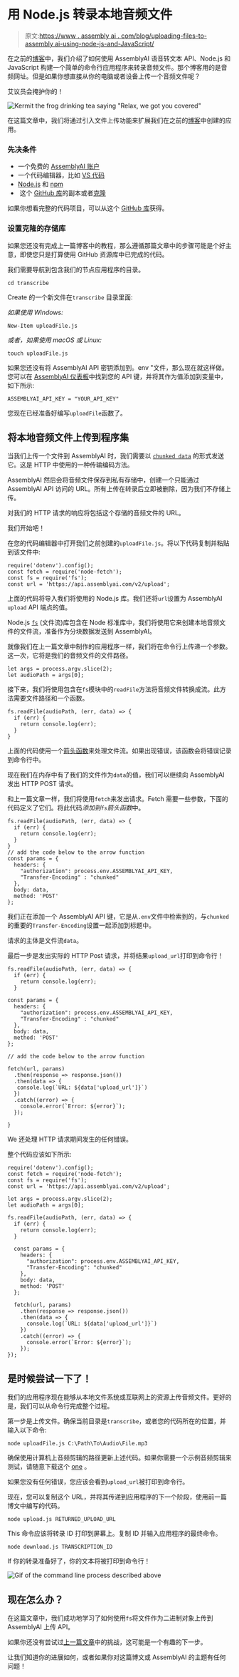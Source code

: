 # 用 Node.js 转录本地音频文件

> 原文:[https://www . assembly ai . com/blog/uploading-files-to-assembly ai-using-node-js-and-JavaScript/](https://www.assemblyai.com/blog/uploading-files-to-assemblyai-using-node-js-and-javascript/)

在之前的[博客](https://www.assemblyai.com/blog/getting-started-with-speech-to-text-transcriptions-with-assemblyai-javascript-and-node-js/)中，我们介绍了如何使用 AssemblyAI 语音转文本 API、Node.js 和 JavaScript 构建一个简单的命令行应用程序来转录音频文件。那个博客用的是音频网址。但是如果你想直接从你的电脑或者设备上传一个音频文件呢？

艾议员会掩护你的！

![Kermit the frog drinking tea saying "Relax, we got you covered"](../Images/0d5325a68217ba02859cc594de7ab837.png)

在这篇文章中，我们将通过引入文件上传功能来扩展我们在之前的[博客](https://www.assemblyai.com/blog/getting-started-with-speech-to-text-transcriptions-with-assemblyai-javascript-and-node-js?undefined)中创建的应用。

### 先决条件

*   一个免费的 [AssemblyAI 账户](https://app.assemblyai.com/)
*   一个代码编辑器，比如 [VS 代码](https://code.visualstudio.com/?undefined)
*   [Node.js](https://nodejs.org/?undefined) 和 [npm](https://www.npmjs.com/?undefined)
*   [‍](https://www.npmjs.com/?undefined) 这个 [GitHub 库](https://github.com/AssemblyAI/nodejs-getting-started-stt?undefined)的副本或者[克隆](https://docs.github.com/en/github/creating-cloning-and-archiving-repositories/cloning-a-repository?undefined)

如果你想看完整的代码项目，可以从这个 [GitHub 库](https://github.com/AssemblyAI/nodejs-getting-started-stt/tree/upload-file?undefined)获得。

### 设置克隆的存储库

如果您还没有完成上一篇博客中的教程，那么遵循那篇文章中的步骤可能是个好主意，即使您只是打算使用 GitHub 资源库中已完成的代码。

我们需要导航到包含我们的节点应用程序的目录。

```
cd transcribe
```

‍Create 的一个新文件在`transcribe` 目录里面:

*如果使用 Windows:*

```
New-Item uploadFile.js
```

*或者，如果使用 macOS 或 Linux:*

```
touch uploadFile.js
```

如果您还没有将 AssemblyAI API 密钥添加到。env "文件，那么现在就这样做。您可以在 [AssemblyAI 仪表板](https://app.assemblyai.com/)中找到您的 API 键，并将其作为值添加到变量中，如下所示:

```
ASSEMBLYAI_API_KEY = "YOUR_API_KEY"
```

您现在已经准备好编写`uploadFile`函数了。

## 将本地音频文件上传到程序集

当我们上传一个文件到 AssemblyAI 时，我们需要以 [`chunked data`](https://en.wikipedia.org/wiki/Chunked_transfer_encoding?undefined) 的形式发送它。这是 HTTP 中使用的一种传输编码方法。

AssemblyAI 然后会将音频文件保存到私有存储中，创建一个只能通过 AssemblyAI API 访问的 URL。所有上传在转录后立即被删除，因为我们不存储上传。

对我们的 HTTP 请求的响应将包括这个存储的音频文件的 URL。

我们开始吧！

在您的代码编辑器中打开我们之前创建的`uploadFile.js`。将以下代码复制并粘贴到该文件中:

```
require('dotenv').config();
const fetch = require('node-fetch');
const fs = require('fs');
const url = 'https://api.assemblyai.com/v2/upload';
```

上面的代码将导入我们将使用的 Node.js 库。我们还将`url`设置为 AssemblyAI `upload` API 端点的值。

Node.js [`fs`](https://nodejs.org/api/fs.html?undefined) (文件流)库包含在 Node 标准库中，我们将使用它来创建本地音频文件的文件流，准备作为分块数据发送到 AssemblyAI。

就像我们在上一篇文章中制作的应用程序一样，我们将在命令行上传递一个参数。这一次，它将是我们的音频文件的文件路径。

```
let args = process.argv.slice(2);
let audioPath = args[0];
```

接下来，我们将使用包含在`fs`模块中的`readFile`方法将音频文件转换成流。此方法需要文件路径和一个函数。

```
fs.readFile(audioPath, (err, data) => { 
  if (err) {
    return console.log(err);
  }
}
```

上面的代码使用一个[箭头函数](https://www.w3schools.com/js/js_arrow_function.asp?undefined)来处理文件流。如果出现错误，该函数会将错误记录到命令行中。

现在我们在内存中有了我们的文件作为`data`的值，我们可以继续向 AssemblyAI 发出 HTTP POST 请求。

和上一篇文章一样，我们将使用`fetch`来发出请求。Fetch 需要一些参数，下面的代码定义了它们。将此代码*添加到`fs`箭头函数*中。

```
fs.readFile(audioPath, (err, data) => { 
  if (err) {
    return console.log(err);
  }
}
// add the code below to the arrow function
const params = {
  headers: {
    "authorization": process.env.ASSEMBLYAI_API_KEY,
    "Transfer-Encoding" : "chunked"
  },
  body: data,
  method: 'POST'
};
```

我们正在添加一个 AssemblyAI API 键，它是从`.env`文件中检索到的，与`chunked`的重要的`Transfer-Encoding`设置一起添加到标题中。

请求的主体是文件流`data`。

最后一步是发出实际的 HTTP Post 请求，并将结果`upload_url`打印到命令行！

```
fs.readFile(audioPath, (err, data) => { 
  if (err) {
    return console.log(err);
  }

const params = {
  headers: {
    "authorization": process.env.ASSEMBLYAI_API_KEY,
    "Transfer-Encoding" : "chunked"
  },
  body: data,
  method: 'POST'
};

// add the code below to the arrow function

fetch(url, params)
  .then(response => response.json())
  .then(data => {
   console.log(`URL: ${data['upload_url']}`)
  })
  .catch((error) => {
    console.error(`Error: ${error}`);
  });

}
```

‍We 还处理 HTTP 请求期间发生的任何错误。

整个代码应该如下所示:

```
require('dotenv').config();
const fetch = require('node-fetch');
const fs = require('fs');
const url = 'https://api.assemblyai.com/v2/upload';

let args = process.argv.slice(2);
let audioPath = args[0];

fs.readFile(audioPath, (err, data) => {
  if (err) {
    return console.log(err);
  }

  const params = {
    headers: {
      "authorization": process.env.ASSEMBLYAI_API_KEY,
      "Transfer-Encoding": "chunked"
    },
    body: data,
    method: 'POST'
  };

  fetch(url, params)
    .then(response => response.json())
    .then(data => {
      console.log(`URL: ${data['upload_url']}`)
    })
    .catch((error) => {
      console.error(`Error: ${error}`);
    });
});
```

## 是时候尝试一下了！

我们的应用程序现在能够从本地文件系统或互联网上的资源上传音频文件。更好的是，我们可以从命令行完成整个过程。

第一步是上传文件。确保当前目录是`transcribe`，或者您的代码所在的位置，并输入以下命令:

```
node uploadFile.js C:\Path\To\Audio\File.mp3
```

确保使用计算机上音频剪辑的路径更新上述代码。如果你需要一个示例音频剪辑来测试，请随意下载这个 [one](https://s3-us-west-2.amazonaws.com/blog.assemblyai.com/audio/8-7-2018-post/7510.mp3?undefined) 。

如果您没有任何错误，您应该会看到`upload_url`被打印到命令行。

现在，您可以复制这个 URL，并将其传递到应用程序的下一个阶段，使用前一篇博文中编写的代码。

```
node upload.js RETURNED_UPLOAD_URL
```

‍This 命令应该将转录 ID 打印到屏幕上。复制 ID 并输入应用程序的最终命令。

```
node download.js TRANSCRIPTION_ID
```

‍If 你的转录准备好了，你的文本将被打印到命令行！

![Gif of the command line process described above](../Images/9818b62549f72dc31fdedad94af16964.png)

## 现在怎么办？

在这篇文章中，我们成功地学习了如何使用`fs`将文件作为二进制对象上传到 AssemblyAI 上传 API。

如果你还没有尝试过[上一篇文章](https://www.assemblyai.com/blog/getting-started-with-speech-to-text-transcriptions-with-assemblyai-javascript-and-node-js/)中的挑战，这可能是一个有趣的下一步。

让我们知道你的进展如何，或者如果你对这篇博文或 AssemblyAI 的主题有任何问题！